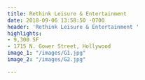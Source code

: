 ```yaml
---
title: Rethink Leisure & Entertainment
date: 2018-09-06 13:58:50 -0700
header: 'Rethink Leisure & Entertainment '
highlights:
- 9,300 SF
- 1715 N. Gower Street, Hollywood
image_1: "/images/G1.jpg"
image_2: "/images/G2.jpg"

---
```

